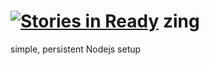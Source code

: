 [![Stories in Ready](https://badge.waffle.io/westonplatter/zing.png?label=ready&title=Ready)](https://waffle.io/westonplatter/zing)
zing
====

simple, persistent Nodejs setup
